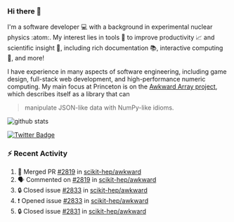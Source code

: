 ### Hi there 👋 

I'm a software developer 💻 with a background in experimental nuclear physics :atom:. My interest lies in tools :wrench: to improve productivity :chart_with_upwards_trend: and scientific insight :telescope:, including rich documentation 📚, interactive computing 🧮, and more! 

I have experience in many aspects of software engineering, including game design, full-stack web development, and high-performance numeric computing. My main focus at Princeton is on the [Awkward Array project](awkward-array.org/), which describes itself as a library that can 
> manipulate JSON-like data with NumPy-like idioms.

![github stats](https://github-readme-stats.vercel.app/api?username=agoose77&show_icons=true&hide_rank=true&hide_title=true&bg_color=30,e76445,904e95&text_color=efe3ec&icon_color=efe3ec)
<!--
**agoose77/agoose77** is a ✨ _special_ ✨ repository because its `README.md` (this file) appears on your GitHub profile.

Here are some ideas to get you started:

- 🔭 I’m currently working on ...
- 🌱 I’m currently learning ...
- 👯 I’m looking to collaborate on ...
- 🤔 I’m looking for help with ...
- 💬 Ask me about ...
- 📫 How to reach me: ...
- 😄 Pronouns: ...
- ⚡ Fun fact: ...
-->

[![Twitter Badge](https://img.shields.io/twitter/follow/agoose77?style=flat-square&logo=Twitter&logoColor=white&color=cornflowerblue)](https://twitter.com/agoose77)

### :zap: Recent Activity

<!--START_SECTION:activity-->
1. 🎉 Merged PR [#2819](https://github.com/scikit-hep/awkward/pull/2819) in [scikit-hep/awkward](https://github.com/scikit-hep/awkward)
2. 🗣 Commented on [#2819](https://github.com/scikit-hep/awkward/pull/2819#issuecomment-1812591999) in [scikit-hep/awkward](https://github.com/scikit-hep/awkward)
3. 🔒 Closed issue [#2833](https://github.com/scikit-hep/awkward/issues/2833) in [scikit-hep/awkward](https://github.com/scikit-hep/awkward)
4. ❗ Opened issue [#2833](https://github.com/scikit-hep/awkward/issues/2833) in [scikit-hep/awkward](https://github.com/scikit-hep/awkward)
5. 🔒 Closed issue [#2831](https://github.com/scikit-hep/awkward/issues/2831) in [scikit-hep/awkward](https://github.com/scikit-hep/awkward)
<!--END_SECTION:activity-->
